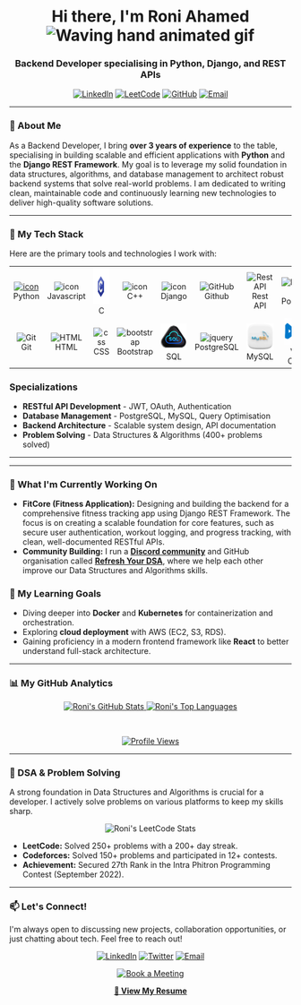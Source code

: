
<div align="center">
  
  <h1>
    Hi there, I'm Roni Ahamed
    <img src="https://raw.githubusercontent.com/nixin72/nixin72/master/wave.gif" alt="Waving hand animated gif" width="45" height="45" />
  </h1>
  
  <h3>Backend Developer specialising in Python, Django, and REST APIs</h3>
  
  <p>
    <a href="https://www.linkedin.com/in/roniahamed/"><img alt="LinkedIn" src="https://img.shields.io/badge/LinkedIn-0A66C2?style=for-the-badge&logo=linkedin&logoColor=white"></a>
    <a href="https://leetcode.com/roniahamed/"><img alt="LeetCode" src="https://img.shields.io/badge/LeetCode-FFA116?style=for-the-badge&logo=leetcode&logoColor=black"></a>
    <a href="https://github.com/roniahamed/"><img alt="GitHub" src="https://img.shields.io/badge/GitHub-181717?style=for-the-badge&logo=github&logoColor=white"></a>
    <a href="mailto:mdroniahamed56@gmail.com"><img alt="Email" src="https://img.shields.io/badge/Gmail-D14836?style=for-the-badge&logo=gmail&logoColor=white"></a>
  </p>

</div>

---

### 🤔 About Me
As a Backend Developer, I bring **over 3 years of experience** to the table, specialising in building scalable and efficient applications with **Python** and the **Django REST Framework**. My goal is to leverage my solid foundation in data structures, algorithms, and database management to architect robust backend systems that solve real-world problems. I am dedicated to writing clean, maintainable code and continuously learning new technologies to deliver high-quality software solutions.

---

### 🚀 My Tech Stack

Here are the primary tools and technologies I work with:
<table align="center">
  <tr>
    <td align="center" width="96">
      <a href="#macropower-tech">
        <img src="https://techstack-generator.vercel.app/python-icon.svg" alt="icon" width="65" height="65" />
      </a>
      <br>Python
    </td>
    <td align="center" width="96">
        <img src="https://techstack-generator.vercel.app/js-icon.svg" alt="icon" width="65" height="65" />
      <br>Javascript
    </td>
    <td align="center" width="96">
        <img src="https://github.com/roniahamed/roniahamed/blob/main/img/c-gif-logo.gif" width="65" height="65" />
      <br>C
    </td>
    <td align="center" width="96">
        <img src="https://techstack-generator.vercel.app/cpp-icon.svg" alt="icon" width="65" height="65" />
      <br>C++
    </td>
       <td align="center" width="96">
        <img src="https://techstack-generator.vercel.app/django-icon.svg" alt="icon" width="65" height="65" />
      <br>Django
    </td>
       <td align="center" width="96">
        <img src="https://techstack-generator.vercel.app/github-icon.svg" width="65" height="65" alt="GitHub" />
      <br>Github
    </td>
          <td align="center" width="96">
        <img src="https://techstack-generator.vercel.app/restapi-icon.svg" width="65" height="65" alt="Rest API" />
      <br>Rest API
    </td>
     <td align="center" width="96">
        <img src="https://skillicons.dev/icons?i=postman" width="48" height="48" alt="Postman" />
      <br>Postman
    </td>
  </tr>
  <tr>
    <td align="center" width="96">
        <img src="https://skillicons.dev/icons?i=git" width="48" height="48" alt="Git" />
      <br>Git
    </td>
    <td align="center"  width="96">
        <img src="https://skillicons.dev/icons?i=html" width="48" height="48" alt="HTML" />
      <br>HTML
    </td>
    <td align="center" width="96">
        <img src="https://skillicons.dev/icons?i=css" width="48" height="48" alt="css" />
      <br>CSS
    </td>
    <td align="center"  width="96">
        <img src="https://skillicons.dev/icons?i=bootstrap" width="48" height="48" alt="bootstrap" />
      <br>Bootstrap
    </td>
    </td>
        <td align="center" width="96">
        <img src="https://github.com/roniahamed/roniahamed/blob/main/img/sql.gif" width="48" height="48" alt="jquery" />
      <br>SQL
        <td align="center" width="96">
        <img src="https://skillicons.dev/icons?i=postgres" width="48" height="48" alt="jquery" />
      <br>PostgreSQL
    </td>
        <td align="center" width="96">
        <img src="https://github.com/roniahamed/roniahamed/blob/main/img/mysql.webp" width="48" height="48" alt="jquery" />
      <br>MySQL
    </td>
        <td align="center" width="96">
        <img src="https://github.com/roniahamed/roniahamed/blob/main/img/vs-code.gif" width="48" height="48" alt="jquery" />
      <br>Vs-Code
    </td>
  </tr>
</table>


### **Specializations**
- **RESTful API Development** - JWT, OAuth, Authentication
- **Database Management** - PostgreSQL, MySQL, Query Optimisation
- **Backend Architecture** - Scalable system design, API documentation
- **Problem Solving** - Data Structures & Algorithms (400+ problems solved)

---

---

### 🔭 What I'm Currently Working On

-   **FitCore (Fitness Application):** Designing and building the backend for a comprehensive fitness tracking app using Django REST Framework. The focus is on creating a scalable foundation for core features, such as secure user authentication, workout logging, and progress tracking, with clean, well-documented RESTful APIs.
-   **Community Building:** I run a **[Discord community](https://discord.gg/7ya6xCfwnY)** and GitHub organisation called **[Refresh Your DSA](https://github.com/roniahamed/Refresh-Your-DSA-and-Problem-Solving)**, where we help each other improve our Data Structures and Algorithms skills.

### 🌱 My Learning Goals

-   Diving deeper into **Docker** and **Kubernetes** for containerization and orchestration.
-   Exploring **cloud deployment** with AWS (EC2, S3, RDS).
-   Gaining proficiency in a modern frontend framework like **React** to better understand full-stack architecture.

---

### 📊 My GitHub Analytics

<p align="center">
  <a href="https://github.com/roniahamed">
    <img alt="Roni's GitHub Stats" src="https://github-readme-stats.vercel.app/api?username=roniahamed&show_icons=true&theme=tokyonight&icon_color=79ff97&hide_border=true&count_private=true" />
  </a>
  <a href="https://github.com/roniahamed/">
    <img alt="Roni's Top Languages" src="https://github-readme-stats.vercel.app/api/top-langs/?username=roniahamed&layout=compact&theme=tokyonight&langs_count=8&hide_border=true" />
  </a>
</p>
<p align="center">
  <a href="https://github.com/roniahamed/">
    <img alt="" src="https://github-readme-streak-stats.herokuapp.com/?user=roniahamed&theme=tokyonight&hide_border=true" />
  </a>
</p>

<p align="center">
  <a href="https://github.com/roniahamed">
    <img alt="Profile Views" src="https://komarev.com/ghpvc/?username=roniahamed&label=PROFILE+VIEWS&color=blueviolet&style=flat-square" />
  </a>
</p>

---

### 🎯 DSA & Problem Solving

A strong foundation in Data Structures and Algorithms is crucial for a developer. I actively solve problems on various platforms to keep my skills sharp.

<p align="center">
  <img src="https://leetcard.jacoblin.cool/roniahamed?theme=dark&font=Noto%20Sans&ext=activity" alt="Roni's LeetCode Stats" width="400"/>
</p>

-   **LeetCode:** Solved 250+ problems with a 200+ day streak.
-   **Codeforces:** Solved 150+ problems and participated in 12+ contests.
-   **Achievement:** Secured 27th Rank in the Intra Phitron Programming Contest (September 2022).

---

### 📫 Let's Connect!

I'm always open to discussing new projects, collaboration opportunities, or just chatting about tech. Feel free to reach out!

<div align="center">
  <p>
    <a href="https://www.linkedin.com/in/roniahamed/" target="_blank"><img alt="LinkedIn" src="https://img.shields.io/badge/LinkedIn-roniahamed-0A66C2?style=for-the-badge&logo=linkedin"></a>
    <a href="https://x.com/roniahamed003/" target="_blank"><img alt="Twitter" src="https://img.shields.io/badge/Twitter-@roniahamed003-1DA1F2?style=for-the-badge&logo=twitter"></a>
    <a href="mailto:mdroniahamed56@gmail.com"><img alt="Email" src="https://img.shields.io/badge/Email-mdroniahamed56@gmail.com-D14836?style=for-the-badge&logo=gmail"></a>
  </p>

  <a href="https://tidycal.com/roniahamed/15-minute-meeting" target="_blank">
    <img alt="Book a Meeting" src="https://img.shields.io/badge/Book_a_15_min_Meeting-23b063?style=for-the-badge&logo=calendar&logoColor=white">
  </a>
  

  **[📄 View My Resume](https://drive.google.com/file/d/13mfvHVx5nF_6z09_zrfa9XeJEAtqeYu7/view?usp=sharing)** 

  
</div>
